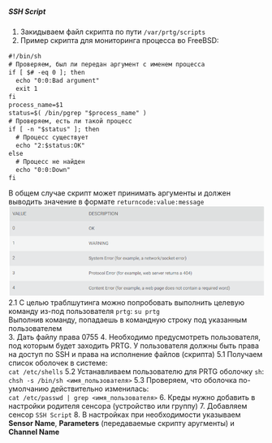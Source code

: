 ##### SSH Script
1. Закидываем файл скрипта по пути `/var/prtg/scripts`
2. Пример скрипта для мониторинга процесса во FreeBSD:  
```
#!/bin/sh
# Проверяем, был ли передан аргумент с именем процесса
if [ $# -eq 0 ]; then
  echo "0:0:Bad argument"
  exit 1
fi
process_name=$1
status=$( /bin/pgrep "$process_name" )
# Проверяем, есть ли такой процесс
if [ -n "$status" ]; then
  # Процесс существует
  echo "2:$status:OK"
else
  # Процесс не найден
  echo "0:0:Down"
fi
```
В общем случае скрипт может принимать аргументы и должен выводить значение в формате `returncode:value:message`  
![returncode_values](../images/returncode_values.PNG)  
2.1 С целью траблшутинга можно попробовать выполнить целевую команду из-под пользователя `prtg`:
`su prtg`  
Выполнив команду, попадаешь в командную строку под указанным пользователем  
3. Дать файлу права 0755
4. Необходимо предусмотреть пользователя, под которым будет заходить PRTG. У пользователя должны быть права на доступ по SSH и права на исполнение файлов (скрипта)
5.1 Получаем список оболочек в системе:  
`cat /etc/shells`
5.2 Устанавливаем пользователю для PRTG оболочку `sh`:  
`chsh -s /bin/sh <имя_пользователя>`
5.3 Проверяем, что оболочка по-умолчанию действительно изменилась:  
`cat /etc/passwd | grep <имя_пользователя>`
6. Креды нужно добавить в настройки родителя сенсора (устройство или группу)
7. Добавляем сенсор `SSH Script`
8. В настройках при необходимости указываем **Sensor Name**, **Parameters** (передаваемые скрипту аругменты) и **Channel Name**